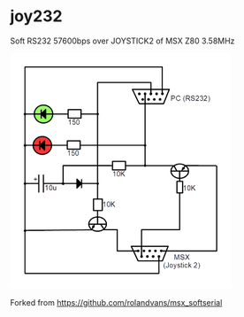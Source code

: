 # joy232

Soft RS232 57600bps over JOYSTICK2 of MSX Z80 3.58MHz

![JOY232.PNG](/JOY232.PNG)

Forked from https://github.com/rolandvans/msx_softserial
